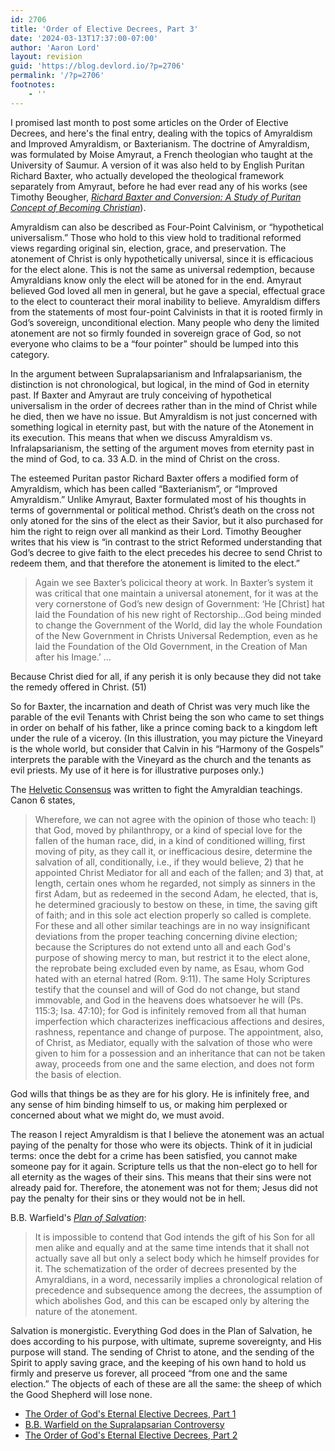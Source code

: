 ```yaml
---
id: 2706
title: 'Order of Elective Decrees, Part 3'
date: '2024-03-13T17:37:00-07:00'
author: 'Aaron Lord'
layout: revision
guid: 'https://blog.devlord.io/?p=2706'
permalink: '/?p=2706'
footnotes:
    - ''
---
```


<!-- wp:paragraph -->
<p>I promised last month to post some articles on the Order of Elective Decrees, and here's the final entry, dealing with the topics of Amyraldism and Improved Amyraldism, or Baxterianism. The doctrine of Amyraldism, was formulated by Moise Amyraut, a French theologian who taught at the University of Saumur. A version of it was also held to by English Puritan Richard Baxter, who actually developed the theological framework separately from Amyraut, before he had ever read any of his works (see Timothy Beougher, <a style="font-style: italic;" href="http://www.amazon.com/gp/product/1845503104?ie=UTF8&amp;tag=lbmusic&amp;linkCode=as2&amp;camp=1789&amp;creative=390957&amp;creativeASIN=1845503104">Richard Baxter and Conversion: A Study of Puritan Concept of Becoming Christian</a>).</p>
<!-- /wp:paragraph -->

<!-- wp:paragraph -->
<p>Amyraldism can also be described as Four-Point Calvinism, or “hypothetical universalism.” Those who hold to this view hold to traditional reformed views regarding original sin, election, grace, and preservation. The atonement of Christ is only hypothetically universal, since it is efficacious for the elect alone. This is not the same as universal redemption, because Amyraldians know only the elect will be atoned for in the end. Amyraut believed God loved all men in general, but he gave a special, effectual grace to the elect to counteract their moral inability to believe. Amyraldism differs from the statements of most four-point Calvinists in that it is rooted firmly in God’s sovereign, unconditional election. Many people who deny the limited atonement are not so firmly founded in sovereign grace of God, so not everyone who claims to be a “four pointer” should be lumped into this category.</p>
<!-- /wp:paragraph -->

<!-- wp:paragraph -->
<p>In the argument between Supralapsarianism and Infralapsarianism, the distinction is not chronological, but logical, in the mind of God in eternity past. If Baxter and Amyraut are truly conceiving of hypothetical universalism in the order of decrees rather than in the mind of Christ while he died, then we have no issue. But Amyraldism is not just concerned with something logical in eternity past, but with the nature of the Atonement in its execution. This means that when we discuss Amyraldism vs. Infralapsarianism, the setting of the argument moves from eternity past in the mind of God, to ca. 33 A.D. in the mind of Christ on the cross.</p>
<!-- /wp:paragraph -->

<!-- wp:paragraph -->
<p>The esteemed Puritan pastor Richard Baxter offers a modified form of Amyraldism, which has been called “Baxterianism”, or “Improved Amyraldism.” Unlike Amyraut, Baxter formulated most of his thoughts in terms of governmental or political method. Christ’s death on the cross not only atoned for the sins of the elect as their Savior, but it also purchased for him the right to reign over all mankind as their Lord. Timothy Beougher writes that his view is “in contrast to the strict Reformed understanding that God’s decree to give faith to the elect precedes his decree to send Christ to redeem them, and that therefore the atonement is limited to the elect.”</p>
<!-- /wp:paragraph -->

<!-- wp:quote -->
<blockquote class="wp-block-quote"><!-- wp:paragraph -->
<p>Again we see Baxter’s policical theory at work. In Baxter’s system it was critical that one maintain a universal atonement, for it was at the very cornerstone of God’s new design of Government: ‘He [Christ] hat laid the Foundation of his new right of Rectorship…God being minded to change the Government of the World, did lay the whole Foundation of the New Government in Christs Universal Redemption, even as he laid the Foundation of the Old Government, in the Creation of Man after his Image.’ …</p>
<!-- /wp:paragraph --></blockquote>
<!-- /wp:quote -->

<!-- wp:paragraph -->
<p>Because Christ died for all, if any perish it is only because they did not take the remedy offered in Christ. (51)</p>
<!-- /wp:paragraph -->

<!-- wp:paragraph -->
<p>So for Baxter, the incarnation and death of Christ was very much like the parable of the evil Tenants with Christ being the son who came to set things in order on behalf of his father, like a prince coming back to a kingdom left under the rule of a viceroy. (In this illustration, you may picture the Vineyard is the whole world, but consider that Calvin in his “Harmony of the Gospels” interprets the parable with the Vineyard as the church and the tenants as evil priests. My use of it here is for illustrative purposes only.)</p>
<!-- /wp:paragraph -->

<!-- wp:paragraph -->
<p>The <a href="http://www.cprf.co.uk/articles/amyraut.htm">Helvetic Consensus</a> was written to fight the Amyraldian teachings. Canon 6 states,</p>
<!-- /wp:paragraph -->

<!-- wp:quote -->
<blockquote class="wp-block-quote"><!-- wp:paragraph -->
<p>Wherefore, we can not agree with the opinion of those who teach: l) that God, moved by philanthropy, or a kind of special love for the fallen of the human race, did, in a kind of conditioned willing, first moving of pity, as they call it, or inefficacious desire, determine the salvation of all, conditionally, i.e., if they would believe, 2) that he appointed Christ Mediator for all and each of the fallen; and 3) that, at length, certain ones whom he regarded, not simply as sinners in the first Adam, but as redeemed in the second Adam, he elected, that is, he determined graciously to bestow on these, in time, the saving gift of faith; and in this sole act election properly so called is complete. For these and all other similar teachings are in no way insignificant deviations from the proper teaching concerning divine election; because the Scriptures do not extend unto all and each God's purpose of showing mercy to man, but restrict it to the elect alone, the reprobate being excluded even by name, as Esau, whom God hated with an eternal hatred (Rom. 9:11). The same Holy Scriptures testify that the counsel and will of God do not change, but stand immovable, and God in the heavens does whatsoever he will (Ps. 115:3; Isa. 47:10); for God is infinitely removed from all that human imperfection which characterizes inefficacious affections and desires, rashness, repentance and change of purpose. The appointment, also, of Christ, as Mediator, equally with the salvation of those who were given to him for a possession and an inheritance that can not be taken away, proceeds from one and the same election, and does not form the basis of election.</p>
<!-- /wp:paragraph --></blockquote>
<!-- /wp:quote -->

<!-- wp:paragraph -->
<p>God wills that things be as they are for his glory. He is infinitely free, and any sense of him binding himself to us, or making him perplexed or concerned about what we might do, we must avoid.</p>
<!-- /wp:paragraph -->

<!-- wp:paragraph -->
<p>The reason I reject Amyraldism is that I believe the atonement was an actual paying of the penalty for those who were its objects. Think of it in judicial terms: once the debt for a crime has been satisfied, you cannot make someone pay for it again. Scripture tells us that the non-elect go to hell for all eternity as the wages of their sins. This means that their sins were not already paid for. Therefore, the atonement was not for them; Jesus did not pay the penalty for their sins or they would not be in hell.</p>
<!-- /wp:paragraph -->

<!-- wp:paragraph -->
<p>B.B. Warfield's <a href="http://www.monergism.com/thethreshold/articles/onsite/WarfieldPlan_index.html"><span style="font-style: italic;">Plan of Salvation</span></a>:</p>
<!-- /wp:paragraph -->

<!-- wp:quote -->
<blockquote class="wp-block-quote"><!-- wp:paragraph -->
<p>It is impossible to contend that God intends the gift of his Son for all men alike and equally and at the same time intends that it shall not actually save all but only a select body which he himself provides for it. The schematization of the order of decrees presented by the Amyraldians, in a word, necessarily implies a chronological relation of precedence and subsequence among the decrees, the assumption of which abolishes God, and this can be escaped only by altering the nature of the atonement.</p>
<!-- /wp:paragraph --></blockquote>
<!-- /wp:quote -->

<!-- wp:paragraph -->
<p>Salvation is monergistic. Everything God does in the Plan of Salvation, he does according to his purpose, with ultimate, supreme sovereignty, and His purpose will stand. The sending of Christ to atone, and the sending of the Spirit to apply saving grace, and the keeping of his own hand to hold us firmly and preserve us forever, all proceed “from one and the same election.” The objects of each of these are all the same: the sheep of which the Good Shepherd will lose none.</p>
<!-- /wp:paragraph -->

<!-- wp:list -->
<ul><!-- wp:list-item -->
<li><a href="/2008/11/29/the-order-of-gods-eternal-elective-decrees-part-1/">The Order of God's Eternal Elective Decrees, Part 1</a></li>
<!-- /wp:list-item -->

<!-- wp:list-item -->
<li><a href="http://mustfollow.blogspot.com/2008/12/bb-warfield-on-supralapsarian.html">B.B. Warfield on the Supralapsarian Controversy</a></li>
<!-- /wp:list-item -->

<!-- wp:list-item -->
<li><a href="/2008/12/13/the-order-of-gods-eternal-elective-decrees-part-2/" title="">The Order of God's Eternal Elective Decrees, Part 2</a></li>
<!-- /wp:list-item --></ul>
<!-- /wp:list -->

<!-- wp:image -->
<figure class="wp-block-image"><img alt=""/></figure>
<!-- /wp:image -->

<!-- wp:html -->
<div class="blogger-post-footer"></div>
<!-- /wp:html -->